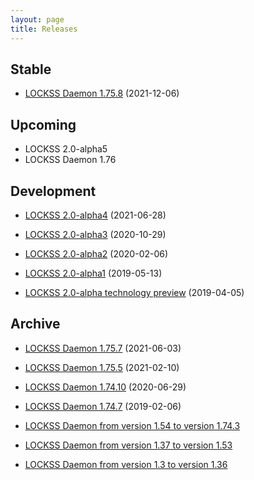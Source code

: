 ```yaml
---
layout: page
title: Releases
---
```


## Stable

*   [LOCKSS Daemon 1.75.8](https://github.com/lockss/lockss-daemon/releases/tag/release-candidate_1-75-b8) (2021-12-06)

## Upcoming

*   LOCKSS 2.0-alpha5
*   LOCKSS Daemon 1.76

## Development

*   [LOCKSS 2.0-alpha4](https://lockss.readthedocs.io/projects/manual/en/2.0-alpha4/) (2021-06-28)

*   [LOCKSS 2.0-alpha3](https://lockss.readthedocs.io/projects/manual/en/2.0-alpha3/) (2020-10-29)

*   [LOCKSS 2.0-alpha2](https://lockss.readthedocs.io/projects/manual/en/2.0-alpha2/) (2020-02-06)

*   [LOCKSS 2.0-alpha1](https://lockss.readthedocs.io/projects/manual/en/2.0-alpha1/) (2019-05-13)

*   [LOCKSS 2.0-alpha technology preview](https://lockss.readthedocs.io/projects/manual/en/2.0-alpha-preview/) (2019-04-05)

## Archive

*   [LOCKSS Daemon 1.75.7](https://github.com/lockss/lockss-daemon/releases/tag/release-candidate_1-75-b7) (2021-06-03)

*   [LOCKSS Daemon 1.75.5](https://github.com/lockss/lockss-daemon/releases/tag/release-candidate_1-75-b5) (2021-02-10)

*   [LOCKSS Daemon 1.74.10](https://github.com/lockss/lockss-daemon/releases/tag/release-candidate_1-74-b10) (2020-06-29)

*   [LOCKSS Daemon 1.74.7](https://github.com/lockss/lockss-daemon/releases/tag/release-candidate_1-74-b7) (2019-02-06)

*   [LOCKSS Daemon from version 1.54 to version 1.74.3](https://web.stanford.edu/group/lockss/documentation/Daemon_Release_Notes_1.54-1.74.3.pdf)

*   [LOCKSS Daemon from version 1.37 to version 1.53](https://web.stanford.edu/group/lockss/documentation/Daemon_Release_Notes_1.37-1.53.pdf)

*   [LOCKSS Daemon from version 1.3 to version 1.36](https://web.stanford.edu/group/lockss/documentation/Daemon_Release_Notes_1.3-1.36.pdf)
